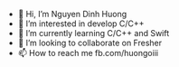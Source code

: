 - 👋 Hi, I’m Nguyen Dinh Huong
- 👀 I’m interested in develop C/C++
- 🌱 I’m currently learning C/C++ and Swift
- 💞️ I’m looking to collaborate on Fresher
- 📫 How to reach me fb.com/huongoiii

<!---
ndh1/ndh1 is a ✨ special ✨ repository because its `README.md` (this file) appears on your GitHub profile.
You can click the Preview link to take a look at your changes.
--->
